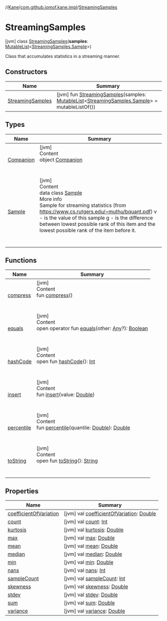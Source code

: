 //[Kane](../../index.md)/[com.github.jomof.kane.impl](../index.md)/[StreamingSamples](index.md)



# StreamingSamples  
 [jvm] class [StreamingSamples](index.md)(**samples**: [MutableList](https://kotlinlang.org/api/latest/jvm/stdlib/kotlin.collections/-mutable-list/index.html)<[StreamingSamples.Sample](-sample/index.md)>)

Class that accumulates statistics in a streaming manner.

   


## Constructors  
  
|  Name|  Summary| 
|---|---|
| <a name="com.github.jomof.kane.impl/StreamingSamples/StreamingSamples/#kotlin.collections.MutableList[com.github.jomof.kane.impl.StreamingSamples.Sample]/PointingToDeclaration/"></a>[StreamingSamples](-streaming-samples.md)| <a name="com.github.jomof.kane.impl/StreamingSamples/StreamingSamples/#kotlin.collections.MutableList[com.github.jomof.kane.impl.StreamingSamples.Sample]/PointingToDeclaration/"></a> [jvm] fun [StreamingSamples](-streaming-samples.md)(samples: [MutableList](https://kotlinlang.org/api/latest/jvm/stdlib/kotlin.collections/-mutable-list/index.html)<[StreamingSamples.Sample](-sample/index.md)> = mutableListOf())   <br>


## Types  
  
|  Name|  Summary| 
|---|---|
| <a name="com.github.jomof.kane.impl/StreamingSamples.Companion///PointingToDeclaration/"></a>[Companion](-companion/index.md)| <a name="com.github.jomof.kane.impl/StreamingSamples.Companion///PointingToDeclaration/"></a>[jvm]  <br>Content  <br>object [Companion](-companion/index.md)  <br><br><br>
| <a name="com.github.jomof.kane.impl/StreamingSamples.Sample///PointingToDeclaration/"></a>[Sample](-sample/index.md)| <a name="com.github.jomof.kane.impl/StreamingSamples.Sample///PointingToDeclaration/"></a>[jvm]  <br>Content  <br>data class [Sample](-sample/index.md)  <br>More info  <br>Sample for streaming statistics (from https://www.cs.rutgers.edu/~muthu/bquant.pdf) v - is the value of this sample g - is the difference between lowest possible rank of this item and the     lowest possible rank of the item before it.  <br><br><br>


## Functions  
  
|  Name|  Summary| 
|---|---|
| <a name="com.github.jomof.kane.impl/StreamingSamples/compress/#/PointingToDeclaration/"></a>[compress](compress.md)| <a name="com.github.jomof.kane.impl/StreamingSamples/compress/#/PointingToDeclaration/"></a>[jvm]  <br>Content  <br>fun [compress](compress.md)()  <br><br><br>
| <a name="kotlin/Any/equals/#kotlin.Any?/PointingToDeclaration/"></a>[equals](../../com.github.jomof.kane.impl.types/-double-algebraic-type/index.md#%5Bkotlin%2FAny%2Fequals%2F%23kotlin.Any%3F%2FPointingToDeclaration%2F%5D%2FFunctions%2F-543657033)| <a name="kotlin/Any/equals/#kotlin.Any?/PointingToDeclaration/"></a>[jvm]  <br>Content  <br>open operator fun [equals](../../com.github.jomof.kane.impl.types/-double-algebraic-type/index.md#%5Bkotlin%2FAny%2Fequals%2F%23kotlin.Any%3F%2FPointingToDeclaration%2F%5D%2FFunctions%2F-543657033)(other: [Any](https://kotlinlang.org/api/latest/jvm/stdlib/kotlin/-any/index.html)?): [Boolean](https://kotlinlang.org/api/latest/jvm/stdlib/kotlin/-boolean/index.html)  <br><br><br>
| <a name="kotlin/Any/hashCode/#/PointingToDeclaration/"></a>[hashCode](../../com.github.jomof.kane.impl.types/-double-algebraic-type/index.md#%5Bkotlin%2FAny%2FhashCode%2F%23%2FPointingToDeclaration%2F%5D%2FFunctions%2F-543657033)| <a name="kotlin/Any/hashCode/#/PointingToDeclaration/"></a>[jvm]  <br>Content  <br>open fun [hashCode](../../com.github.jomof.kane.impl.types/-double-algebraic-type/index.md#%5Bkotlin%2FAny%2FhashCode%2F%23%2FPointingToDeclaration%2F%5D%2FFunctions%2F-543657033)(): [Int](https://kotlinlang.org/api/latest/jvm/stdlib/kotlin/-int/index.html)  <br><br><br>
| <a name="com.github.jomof.kane.impl/StreamingSamples/insert/#kotlin.Double/PointingToDeclaration/"></a>[insert](insert.md)| <a name="com.github.jomof.kane.impl/StreamingSamples/insert/#kotlin.Double/PointingToDeclaration/"></a>[jvm]  <br>Content  <br>fun [insert](insert.md)(value: [Double](https://kotlinlang.org/api/latest/jvm/stdlib/kotlin/-double/index.html))  <br><br><br>
| <a name="com.github.jomof.kane.impl/StreamingSamples/percentile/#kotlin.Double/PointingToDeclaration/"></a>[percentile](percentile.md)| <a name="com.github.jomof.kane.impl/StreamingSamples/percentile/#kotlin.Double/PointingToDeclaration/"></a>[jvm]  <br>Content  <br>fun [percentile](percentile.md)(quantile: [Double](https://kotlinlang.org/api/latest/jvm/stdlib/kotlin/-double/index.html)): [Double](https://kotlinlang.org/api/latest/jvm/stdlib/kotlin/-double/index.html)  <br><br><br>
| <a name="kotlin/Any/toString/#/PointingToDeclaration/"></a>[toString](../../com.github.jomof.kane.impl.types/-object-kane-type/-companion/index.md#%5Bkotlin%2FAny%2FtoString%2F%23%2FPointingToDeclaration%2F%5D%2FFunctions%2F-543657033)| <a name="kotlin/Any/toString/#/PointingToDeclaration/"></a>[jvm]  <br>Content  <br>open fun [toString](../../com.github.jomof.kane.impl.types/-object-kane-type/-companion/index.md#%5Bkotlin%2FAny%2FtoString%2F%23%2FPointingToDeclaration%2F%5D%2FFunctions%2F-543657033)(): [String](https://kotlinlang.org/api/latest/jvm/stdlib/kotlin/-string/index.html)  <br><br><br>


## Properties  
  
|  Name|  Summary| 
|---|---|
| <a name="com.github.jomof.kane.impl/StreamingSamples/coefficientOfVariation/#/PointingToDeclaration/"></a>[coefficientOfVariation](coefficient-of-variation.md)| <a name="com.github.jomof.kane.impl/StreamingSamples/coefficientOfVariation/#/PointingToDeclaration/"></a> [jvm] val [coefficientOfVariation](coefficient-of-variation.md): [Double](https://kotlinlang.org/api/latest/jvm/stdlib/kotlin/-double/index.html)   <br>
| <a name="com.github.jomof.kane.impl/StreamingSamples/count/#/PointingToDeclaration/"></a>[count](count.md)| <a name="com.github.jomof.kane.impl/StreamingSamples/count/#/PointingToDeclaration/"></a> [jvm] val [count](count.md): [Int](https://kotlinlang.org/api/latest/jvm/stdlib/kotlin/-int/index.html)   <br>
| <a name="com.github.jomof.kane.impl/StreamingSamples/kurtosis/#/PointingToDeclaration/"></a>[kurtosis](kurtosis.md)| <a name="com.github.jomof.kane.impl/StreamingSamples/kurtosis/#/PointingToDeclaration/"></a> [jvm] val [kurtosis](kurtosis.md): [Double](https://kotlinlang.org/api/latest/jvm/stdlib/kotlin/-double/index.html)   <br>
| <a name="com.github.jomof.kane.impl/StreamingSamples/max/#/PointingToDeclaration/"></a>[max](max.md)| <a name="com.github.jomof.kane.impl/StreamingSamples/max/#/PointingToDeclaration/"></a> [jvm] val [max](max.md): [Double](https://kotlinlang.org/api/latest/jvm/stdlib/kotlin/-double/index.html)   <br>
| <a name="com.github.jomof.kane.impl/StreamingSamples/mean/#/PointingToDeclaration/"></a>[mean](mean.md)| <a name="com.github.jomof.kane.impl/StreamingSamples/mean/#/PointingToDeclaration/"></a> [jvm] val [mean](mean.md): [Double](https://kotlinlang.org/api/latest/jvm/stdlib/kotlin/-double/index.html)   <br>
| <a name="com.github.jomof.kane.impl/StreamingSamples/median/#/PointingToDeclaration/"></a>[median](median.md)| <a name="com.github.jomof.kane.impl/StreamingSamples/median/#/PointingToDeclaration/"></a> [jvm] val [median](median.md): [Double](https://kotlinlang.org/api/latest/jvm/stdlib/kotlin/-double/index.html)   <br>
| <a name="com.github.jomof.kane.impl/StreamingSamples/min/#/PointingToDeclaration/"></a>[min](min.md)| <a name="com.github.jomof.kane.impl/StreamingSamples/min/#/PointingToDeclaration/"></a> [jvm] val [min](min.md): [Double](https://kotlinlang.org/api/latest/jvm/stdlib/kotlin/-double/index.html)   <br>
| <a name="com.github.jomof.kane.impl/StreamingSamples/nans/#/PointingToDeclaration/"></a>[nans](nans.md)| <a name="com.github.jomof.kane.impl/StreamingSamples/nans/#/PointingToDeclaration/"></a> [jvm] val [nans](nans.md): [Int](https://kotlinlang.org/api/latest/jvm/stdlib/kotlin/-int/index.html)   <br>
| <a name="com.github.jomof.kane.impl/StreamingSamples/sampleCount/#/PointingToDeclaration/"></a>[sampleCount](sample-count.md)| <a name="com.github.jomof.kane.impl/StreamingSamples/sampleCount/#/PointingToDeclaration/"></a> [jvm] val [sampleCount](sample-count.md): [Int](https://kotlinlang.org/api/latest/jvm/stdlib/kotlin/-int/index.html)   <br>
| <a name="com.github.jomof.kane.impl/StreamingSamples/skewness/#/PointingToDeclaration/"></a>[skewness](skewness.md)| <a name="com.github.jomof.kane.impl/StreamingSamples/skewness/#/PointingToDeclaration/"></a> [jvm] val [skewness](skewness.md): [Double](https://kotlinlang.org/api/latest/jvm/stdlib/kotlin/-double/index.html)   <br>
| <a name="com.github.jomof.kane.impl/StreamingSamples/stdev/#/PointingToDeclaration/"></a>[stdev](stdev.md)| <a name="com.github.jomof.kane.impl/StreamingSamples/stdev/#/PointingToDeclaration/"></a> [jvm] val [stdev](stdev.md): [Double](https://kotlinlang.org/api/latest/jvm/stdlib/kotlin/-double/index.html)   <br>
| <a name="com.github.jomof.kane.impl/StreamingSamples/sum/#/PointingToDeclaration/"></a>[sum](sum.md)| <a name="com.github.jomof.kane.impl/StreamingSamples/sum/#/PointingToDeclaration/"></a> [jvm] val [sum](sum.md): [Double](https://kotlinlang.org/api/latest/jvm/stdlib/kotlin/-double/index.html)   <br>
| <a name="com.github.jomof.kane.impl/StreamingSamples/variance/#/PointingToDeclaration/"></a>[variance](variance.md)| <a name="com.github.jomof.kane.impl/StreamingSamples/variance/#/PointingToDeclaration/"></a> [jvm] val [variance](variance.md): [Double](https://kotlinlang.org/api/latest/jvm/stdlib/kotlin/-double/index.html)   <br>

